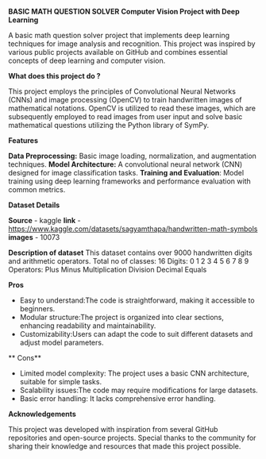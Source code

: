 **BASIC MATH QUESTION SOLVER**
**Computer Vision Project with Deep Learning**

A basic math question solver project that implements deep learning techniques for image analysis and recognition. This project was inspired by various public projects available on GitHub and combines essential concepts of deep learning and computer vision.

**What does this project do ?**

This project employs the principles of Convolutional Neural Networks (CNNs) and image processing (OpenCV) to train handwritten images of mathematical notations. OpenCV is utilized to read these images, which are subsequently employed to read images from user input and solve basic mathematical questions utilizing the Python library of SymPy.

**Features**

**Data Preprocessing:** Basic image loading, normalization, and augmentation techniques.
**Model Architecture:** A convolutional neural network (CNN) designed for image classification tasks.
**Training and Evaluation**: Model training using deep learning frameworks and performance evaluation with common metrics.


**Dataset Details**

**Source** - kaggle
**link** - https://www.kaggle.com/datasets/sagyamthapa/handwritten-math-symbols
**images** - 10073

**Description of dataset**
This dataset contains over 9000 handwritten digits and arithmetic operators.
Total no of classes: 16
Digits: 0 1 2 3 4 5 6 7 8 9
Operators: Plus Minus Multiplication Division Decimal Equals

**Pros**
- Easy to understand:The code is straightforward, making it accessible to beginners.
- Modular structure:The project is organized into clear sections, enhancing readability and maintainability.
- Customizability:Users can adapt the code to suit different datasets and adjust model parameters.

** Cons**
- Limited model complexity: The project uses a basic CNN architecture, suitable for simple tasks.
- Scalability issues:The code may require modifications for large datasets.
- Basic error handling: It lacks comprehensive error handling.



**Acknowledgements**

This project was developed with inspiration from several GitHub repositories and open-source projects. Special thanks to the community for sharing their knowledge and resources that made this project possible.





